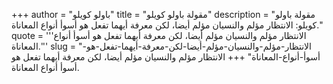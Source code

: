 +++
author = "باولو كويلو"
title = "مقولة باولو كويلو"
description = "مقولة باولو كويلو: الانتظار مؤلم والنسيان مؤلم أيضا، لكن معرفة أيهما تفعل هو أسوأ أنواع المعاناة."
quote = '''الانتظار مؤلم والنسيان مؤلم أيضا، لكن معرفة أيهما تفعل هو أسوأ أنواع المعاناة.'''
slug = "الانتظار-مؤلم-والنسيان-مؤلم-أيضا-لكن-معرفة-أيهما-تفعل-هو-أسوأ-أنواع-المعاناة"
+++
الانتظار مؤلم والنسيان مؤلم أيضا، لكن معرفة أيهما تفعل هو أسوأ أنواع المعاناة.
